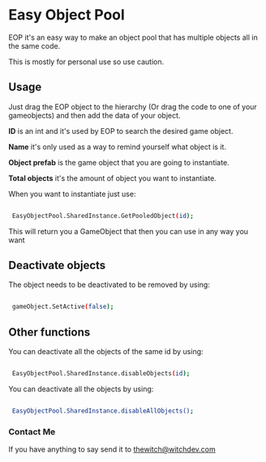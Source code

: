 # Easy Object Pool
EOP it's an easy way to make an object pool that has multiple objects all in the same code.

This is mostly for personal use so use caution.

## Usage

Just drag the EOP object to the hierarchy (Or drag the code to one of your gameobjects) and then add the data of your object.

**ID** is an int and it's used by EOP to search the desired game object.

**Name** it's only used as a way to remind yourself what object is it.

**Object prefab** is the game object that you are going to instantiate.

**Total objects** it's the amount of object you want to instantiate.

  

When you want to instantiate just use:

  

```sh

 EasyObjectPool.SharedInstance.GetPooledObject(id);

```

  

This will return you a GameObject that then you can use in any way you want

  

## Deactivate objects

  

The object needs to be deactivated to be removed by using:

  

```sh

 gameObject.SetActive(false);

```

## Other functions
You can deactivate all the objects of the same id by using:

  

```sh

 EasyObjectPool.SharedInstance.disableObjects(id);

```

  

You can deactivate all the objects by using:

  

```sh

 EasyObjectPool.SharedInstance.disableAllObjects();

```
### Contact Me

If you have anything to say send it to thewitch@witchdev.com